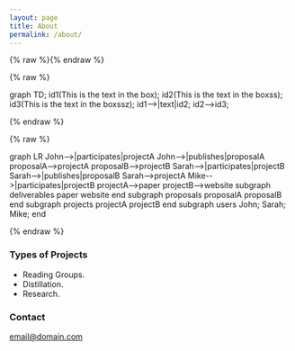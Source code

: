 ```yaml
---
layout: page
title: About
permalink: /about/
---
```


{% raw %}<script src="https://cdnjs.cloudflare.com/ajax/libs/mermaid/8.4.4/mermaid.min.js"></script>{% endraw %}

{% raw %}<div class="mermaid">
graph TD;
    id1(This is the text in the box);
    id2(This is the text in the boxss);
    id3(This is the text in the boxssz);
    id1-->|text|id2;
    id2-->id3;
</div>{% endraw %}

{% raw %}<div class="mermaid">
graph LR
    John-->|participates|projectA
    John-->|publishes|proposalA
    proposalA-->projectA
    proposalB-->projectB
    Sarah-->|participates|projectB
    Sarah-->|publishes|proposalB
    Sarah-->projectA
    Mike-->|participates|projectB
    projectA-->paper
    projectB-->website
    subgraph deliverables
    paper 
    website
    end
    subgraph proposals
    proposalA
    proposalB
    end
    subgraph projects
    projectA
    projectB
    end
    subgraph users
   John;
   Sarah;
    Mike;
    end
</div>{% endraw %}

### Types of Projects

- Reading Groups.
- Distillation.
- Research.


### Contact

[email@domain.com](mailto:email@domain.com)

